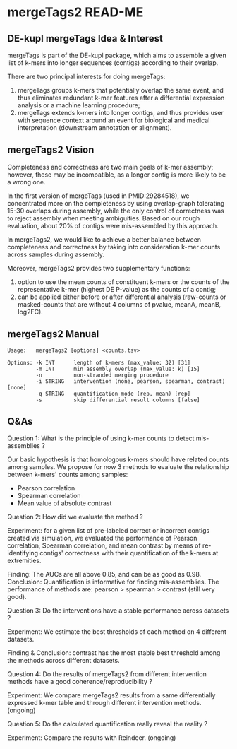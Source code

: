 # mergeTags2 READ-ME

## DE-kupl mergeTags Idea & Interest

mergeTags is part of the DE-kupl package, which aims to assemble a given list
of k-mers into longer sequences (contigs) according to their overlap.

There are two principal interests for doing mergeTags:
  1. mergeTags groups k-mers that potentially overlap the same event, and thus
  eliminates redundant k-mer features after a differential expression analysis
  or a machine learning procedure;
  2. mergeTags extends k-mers into longer contigs, and thus provides user with
  sequence context around an event for biological and medical interpretation
  (downstream annotation or alignment).

## mergeTags2 Vision

Completeness and correctness are two main goals of k-mer assembly; however,
these may be incompatible, as a longer contig is more likely to be a wrong one.

In the first version of mergeTags (used in PMID:29284518), we concentrated 
more on the completeness by using overlap-graph tolerating 15-30 overlaps 
during assembly, while the only control of correctness was to reject assembly 
when meeting ambiguities. Based on our rough evaluation, about 20% of contigs
were mis-assembled by this approach.

In mergeTags2, we would like to achieve a better balance between completeness
and correctness by taking into consideration k-mer counts across samples
during assembly.

Moreover, mergeTags2 provides two supplementary functions:
  1. option to use the mean counts of constituent k-mers or the counts of the 
  representative k-mer (highest DE P-value) as the counts of a contig;
  2. can be applied either before or after differential analysis 
  (raw-counts or masked-counts that are without 4 columns of pvalue, meanA, 
  meanB, log2FC).

## mergeTags2 Manual

    Usage:   mergeTags2 [options] <counts.tsv>

    Options: -k INT      length of k-mers (max_value: 32) [31]  
             -m INT      min assembly overlap (max_value: k) [15]  
             -n          non-stranded merging procedure  
             -i STRING   intervention (none, pearson, spearman, contrast) [none]  
             -q STRING   quantification mode (rep, mean) [rep]  
             -s          skip differential result columns [false]

## Q&As

Question 1: What is the principle of using k-mer counts to detect mis-assemblies ?

Our basic hypothesis is that homologous k-mers should have related counts among 
samples. We propose for now 3 methods to evaluate the relationship between k-mers' 
counts among samples:

- Pearson correlation
- Spearman correlation
- Mean value of absolute contrast

Question 2: How did we evaluate the method ?

Experiment: for a given list of pre-labeled correct or incorrect contigs
created via simulation, we evaluated the performance of Pearson correlation,
Spearman correlation, and mean contrast by means of re-identifying contigs'
correctness with their quantification of the k-mers at extremities.  

Finding: The AUCs are all above 0.85, and can be as good as 0.98.  
Conclusion: Quantification is informative for finding mis-assemblies. The
performance of methods are: pearson > spearman > contrast (still very good).  

Question 3: Do the interventions have a stable performance across datasets ?

Experiment: We estimate the best thresholds of each method on 4 different
datasets.  

Finding & Conclusion: contrast has the most stable best threshold among the
methods across different datasets.

Question 4: Do the results of mergeTags2 from different intervention methods
have a good coherence/reproducibility ?

Experiment: We compare mergeTags2 results from a same differentially expressed
k-mer table and through different intervention methods. (ongoing)

Question 5: Do the calculated quantification really reveal the reality ?

Experiment: Compare the results with Reindeer. (ongoing)
